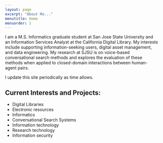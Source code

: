 ```yaml
---
layout: page
excerpt: "About Me..."
menutitle: Home
menuorder: 1
---
```


I am a M.S. Informatics graduate student at San Jose State University and an Information Services Analyst at the California Digital Library.  My interests include  supporting information-seeking users, digital asset management, and data engineering. My research at SJSU is on voice-based conversational search methods and explores the evaluation of these methods when applied to closed-domain interactions between human-agent pairs.

I update this site periodically as time allows.

## Current Interests and Projects:

- Digital Libraries
- Electronic resources
- Informatics
- Conversational Search Systems
- Information technology 
- Research technology
- Information security
